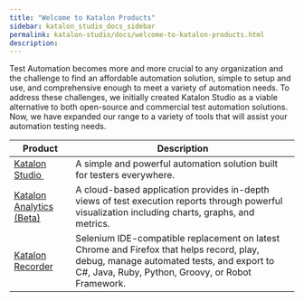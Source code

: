 ```yaml
---
title: "Welcome to Katalon Products" 
sidebar: katalon_studio_docs_sidebar
permalink: katalon-studio/docs/welcome-to-katalon-products.html 
description: 
---
```

Test Automation becomes more and more crucial to any organization and the challenge to find an affordable automation solution, simple to setup and use, and comprehensive enough to meet a variety of automation needs. To address these challenges, we initially created Katalon Studio as a viable alternative to both open-source and commercial test automation solutions. Now, we have expanded our range to a variety of tools that will assist your automation testing needs. 

<table><thead><tr><th>Product</th><th>Description</th></tr></thead><tbody><tr><td><a href="/display/KD/Overview">Katalon Studio&nbsp;</a></td><td>A simple and powerful automation solution built for testers everywhere.</td></tr><tr><td><a href="https://docs.katalon.com/x/WhtO" rel="nofollow">Katalon Analytics (Beta)</a></td><td>A cloud-based application provides in-depth views of test execution reports through powerful visualization including charts, graphs, and metrics.</td></tr><tr><td><a href="https://docs.katalon.com/x/cRtO" rel="nofollow">Katalon Recorder</a></td><td>Selenium IDE-compatible replacement on latest Chrome and Firefox that helps record, play, debug, manage automated tests, and export to C#, Java, Ruby, Python, Groovy, or Robot Framework.</td></tr></tbody></table>